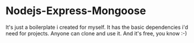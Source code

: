 # Nodejs-Express-Mongoose
It's just a boilerplate i created for myself. It has the basic dependencies i'd need for projects. Anyone can clone and use it. And it's free, you know :-)